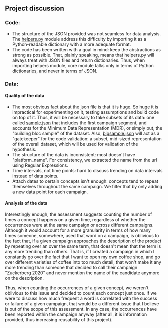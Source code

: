## Project discussion

### Code:

- The structure of the JSON provided was not seamless for data analysis. The [helpers.py](sample/helpers.py) module address this difficulty by importing it as a Python-readable dictionary with a more adequate format.
- The code has been written with a goal in mind: keep the abstractions as strong as possible. That, plainly speaking, means that helpers.py will always treat with JSON files and return dictionaries. Thus, when importing helpers module, core module talks only in terms of Python dictionaries, and never in terms of JSON.


### Data:
#### Quality of the data
- The most obvious fact about the json file is that it is huge. So huge it is impractical for experimenting on it, testing assumptions and build code on top of it. Thus, it will be necessary to take subsets of its data: one called [sample.json](jsons/sample.json) that includes the first campaign segment, and accounts for the Minimum Data Representation (MDR), or simply put, the "building bloc sample" of the dataset. Also, [bigsample.json](jsons/bigsample.json) will act as a "gatekeeper" for the code validation: a subset, mid-sized representation of the overall dataset, which will be used for validation of the hypothesis.
- The structure of the data is inconsistent: most doesn't have "platform_name". For consistency, we extracted the name from the url using Regular Expressions.
- Time intervals, not time points: hard to discuss trending on data intervals instead of data points.
- Attach dates to certain concepts isn't enough: concepts tend to repeat themselves throughout the same campaign. We filter that by only adding a new data point for each campaign.
#### Analysis of the data
Interestingly enough, the assessment suggests counting the number of times a concept happens on a given time, regardless of whether the occurrences were at the same campaign or across different campaigns. Although it would account for a more granularity in terms of how many times someone, somewhere, used that word on a campaign, is oblivious to the fact that, if a given campaign approaches the description of the product by repeating over an over the same term, that doesn't mean that the term is any more trending than others. That is, if I created a campaign in which I constantly go over the fact that I want to open my own coffee shop, and go over different varieties of coffee into too much detail, that won't make it any more trending than someone that decided to call their campaign "Zuckerberg 2020" and never mention the name of the candidate anymore on the description.

Thus, when counting the occurrences of a given concept, we weren't oblivious to this issue and decided to count each concept just once. If we were to discuss how much frequent a word is correlated with the success or failure of a given campaign, that would be a different issue that I believe is out of the scope of this assessment. In any case, the occurrences have been reported within the campaign anyway (after all, it is information provided, thus increasing reusability of this project).

